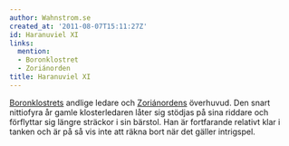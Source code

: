 ```yaml
---
author: Wahnstrom.se
created_at: '2011-08-07T15:11:27Z'
id: Haranuviel XI
links:
  mention:
  - Boronklostret
  - Zoriánorden
title: Haranuviel XI
---
```


[Boronklostrets] andlige ledare och [Zoriánordens] överhuvud. Den snart nittiofyra år gamle
klosterledaren låter sig stödjas på sina riddare och förflyttar sig längre sträckor i sin bärstol.
Han är fortfarande relativt klar i tanken och är på så vis inte att räkna bort när det gäller
intrigspel.

  [Boronklostrets]: Boronklostret
  [Zoriánordens]: Zoriánorden